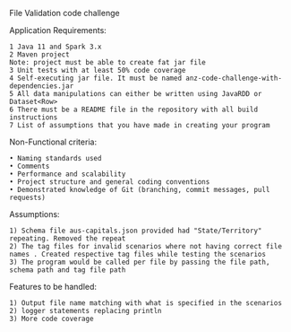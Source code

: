 File Validation code challenge

Application Requirements:

    1 Java 11 and Spark 3.x
    2 Maven project
    Note: project must be able to create fat jar file
    3 Unit tests with at least 50% code coverage
    4 Self-executing jar file. It must be named anz-code-challenge-with-dependencies.jar
    5 All data manipulations can either be written using JavaRDD or Dataset<Row>
    6 There must be a README file in the repository with all build instructions
    7 List of assumptions that you have made in creating your program

Non-Functional criteria:

    • Naming standards used
    • Comments
    • Performance and scalability
    • Project structure and general coding conventions
    • Demonstrated knowledge of Git (branching, commit messages, pull requests)


Assumptions:

    1) Schema file aus-capitals.json provided had "State/Territory" repeating. Removed the repeat
    2) The tag files for invalid scenarios where not having correct file names . Created respective tag files while testing the scenarios
    3) The program would be called per file by passing the file path, schema path and tag file path



Features to be handled:

    1) Output file name matching with what is specified in the scenarios
    2) logger statements replacing println
    3) More code coverage